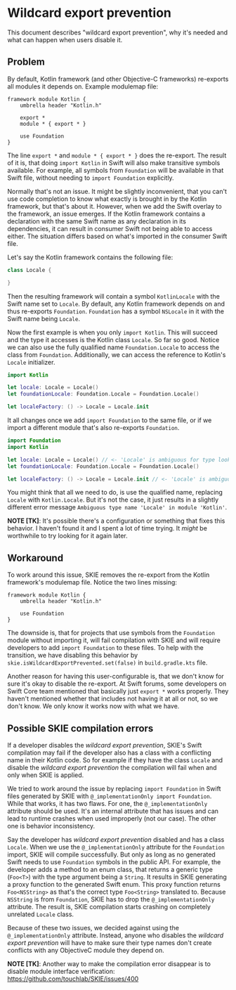 # Wildcard export prevention

This document describes "wildcard export prevention", why it's needed and what can happen when users disable it.

## Problem

By default, Kotlin framework (and other Objective-C frameworks) re-exports all modules it depends on. Example modulemap file:

```
framework module Kotlin {
    umbrella header "Kotlin.h"

    export *
    module * { export * }

    use Foundation
}
```

The line `export *` and `module * { export * }` does the re-export. The result of it is, that doing `import Kotlin` in Swift will also make transitive symbols available. For example, all symbols from `Foundation` will be available in that Swift file, without needing to `import Foundation` explicitly.

Normally that's not an issue. It might be slightly inconvenient, that you can't use code completion to know what exactly is brought in by the Kotlin framework, but that's about it. However, when we add the Swift overlay to the framework, an issue emerges. If the Kotlin framework contains a declaration with the same Swift name as any declaration in its dependencies, it can result in consumer Swift not being able to access either. The situation differs based on what's imported in the consumer Swift file.

Let's say the Kotlin framework contains the following file:

```kotlin
class Locale {

}
```

Then the resulting framework will contain a symbol `KotlinLocale` with the Swift name set to `Locale`. By default, any Kotlin framework depends on and thus re-exports `Foundation`. `Foundation` has a symbol `NSLocale` in it with the Swift name being `Locale`.

Now the first example is when you only `import Kotlin`. This will succeed and the type it accesses is the Kotlin class `Locale`. So far so good. Notice we can also use the fully qualified name `Foundation.Locale` to access the class from `Foundation`. Additionally, we can access the reference to Kotlin's `Locale` initializer.

```swift
import Kotlin

let locale: Locale = Locale()
let foundationLocale: Foundation.Locale = Foundation.Locale()

let localeFactory: () -> Locale = Locale.init
```

It all changes once we add `import Foundation` to the same file, or if we import a different module that's also re-exports `Foundation`.

```swift
import Foundation
import Kotlin

let locale: Locale = Locale() // <- 'Locale' is ambiguous for type lookup in this context
let foundationLocale: Foundation.Locale = Foundation.Locale()

let localeFactory: () -> Locale = Locale.init // <- 'Locale' is ambiguous for type lookup in this context
```

You might think that all we need to do, is use the qualified name, replacing `Locale` with `Kotlin.Locale`. But it's not the case, it just results in a slightly different error message `Ambiguous type name 'Locale' in module 'Kotlin'`.

**NOTE [TK]**: It's possible there's a configuration or something that fixes this behavior. I haven't found it and I spent a lot of time trying. It _might_ be worthwhile to try looking for it again later.

## Workaround

To work around this issue, SKIE removes the re-export from the Kotlin framework's modulemap file. Notice the two lines missing:

```
framework module Kotlin {
    umbrella header "Kotlin.h"

    use Foundation
}
```

The downside is, that for projects that use symbols from the `Foundation` module without importing it, will fail compilation with SKIE and will require developers to add `import Foundation` to these files. To help with the transition, we have disabling this behavior by `skie.isWildcardExportPrevented.set(false)` in `build.gradle.kts` file.

Another reason for having this user-configurable is, that we don't know for sure it's okay to disable the re-export. At Swift forums, some developers on Swift Core team mentioned that basically just `export *` works properly. They haven't mentioned whether that includes not having it at all or not, so we don't know. We only know it works now with what we have.

## Possible SKIE compilation errors

If a developer disables the _wildcard export prevention_, SKIE's Swift compilation may fail if the developer also has a class with a conflicting name in their Kotlin code. So for example if they have the class `Locale` and disable the _wildcard export prevention_ the compilation will fail when and only when SKIE is applied.

We tried to work around the issue by replacing `import Foundation` in Swift files generated by SKIE with `@_implementationOnly import Foundation`. While that works, it has two flaws. For one, the `@_implementationOnly` attribute should be used. It's an internal attribute that has issues and can lead to runtime crashes when used improperly (not our case). The other one is behavior inconsistency.

Say the developer has _wildcard export prevention_ disabled and has a class `Locale`. When we use the `@_implementationOnly` attribute for the `Foundation` import, SKIE will compile successfully. But only as long as no generated Swift needs to use `Foundation` symbols in the public API. For example, the developer adds a method to an enum class, that returns a generic type (`Foo<T>`) with the type argument being a `String`. It results in SKIE generating a proxy function to the generated Swift enum. This proxy function returns `Foo<NSString>` as that's the correct type `Foo<String>` translated to. Because `NSString` is from `Foundation`, SKIE has to drop the `@_implementationOnly` attribute. The result is, SKIE compilation starts crashing on completely unrelated `Locale` class.

Because of these two issues, we decided against using the `@_implementationOnly` attribute. Instead, anyone who disables the _wildcard export prevention_ will have to make sure their type names don't create conflicts with any ObjectiveC module they depend on.

**NOTE [TK]**: Another way to make the compilation error disappear is to disable module interface verification: https://github.com/touchlab/SKIE/issues/400
